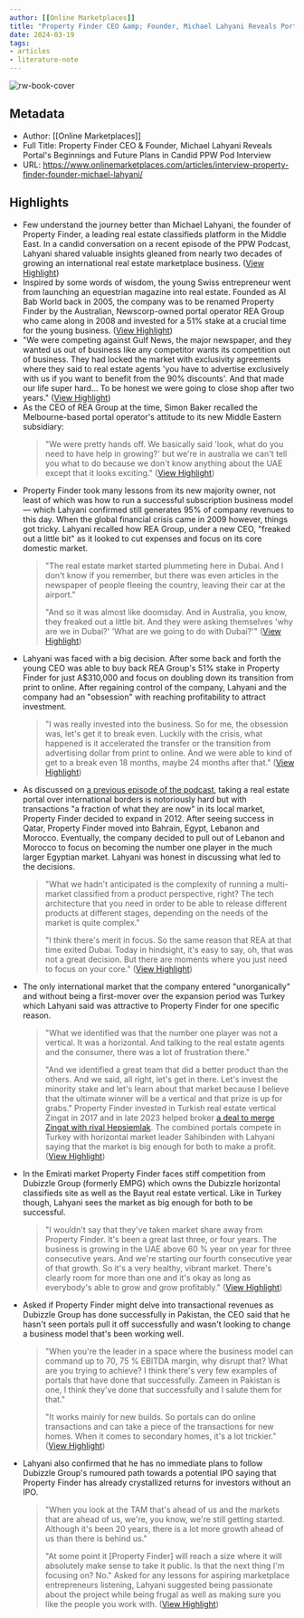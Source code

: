 ```yaml
---
author: [[Online Marketplaces]]
title: "Property Finder CEO &amp; Founder, Michael Lahyani Reveals Portal&#39;s Beginnings and Future Plans in Candid PPW Pod Interview"
date: 2024-03-19
tags: 
- articles
- literature-note
---
```

![rw-book-cover](https://www.onlinemarketplaces.com/wp-content/uploads/2024/03/OMP-Hero-Michael-Lahyani-episode.png)

## Metadata
- Author: [[Online Marketplaces]]
- Full Title: Property Finder CEO & Founder, Michael Lahyani Reveals Portal's Beginnings and Future Plans in Candid PPW Pod Interview
- URL: https://www.onlinemarketplaces.com/articles/interview-property-finder-founder-michael-lahyani/

## Highlights
- Few understand the journey better than Michael Lahyani, the founder of Property Finder, a leading real estate classifieds platform in the Middle East. In a candid conversation on a recent episode of the PPW Podcast, Lahyani shared valuable insights gleaned from nearly two decades of growing an international real estate marketplace business. ([View Highlight](https://read.readwise.io/read/01hsc1g5axmbxmd9f23b8mgg49))
- Inspired by some words of wisdom, the young Swiss entrepreneur went from launching an equestrian magazine into real estate. Founded as Al Bab World back in 2005, the company was to be renamed Property Finder by the Australian, Newscorp-owned portal operator REA Group who came along in 2008 and invested for a 51% stake at a crucial time for the young business. ([View Highlight](https://read.readwise.io/read/01hsc1f62g2k95s6vgdjynq0sm))
- "We were competing against Gulf News, the major newspaper, and they wanted us out of business like any competitor wants its competition out of business. They had locked the market with exclusivity agreements where they said to real estate agents 'you have to advertise exclusively with us if you want to benefit from the 90% discounts'. And that made our life super hard... To be honest we were going to close shop after two years." ([View Highlight](https://read.readwise.io/read/01hsc1ffm0e9nhrgfsrna1b10s))
- As the CEO of REA Group at the time, Simon Baker recalled the Melbourne-based portal operator's attitude to its new Middle Eastern subsidiary:
  > "We were pretty hands off. We basically said 'look, what do you need to have help in growing?' but we're in australia we can't tell you what to do because we don't know anything about the UAE except that it looks exciting." ([View Highlight](https://read.readwise.io/read/01hsc1fw9cdhbfwwaz2a9bset2))
- Property Finder took many lessons from its new majority owner, not least of which was how to run a successful subscription business model— which Lahyani confirmed still generates 95% of company revenues to this day.
  When the global financial crisis came in 2009 however, things got tricky. Lahyani recalled how REA Group, under a new CEO, "freaked out a little bit" as it looked to cut expenses and focus on its core domestic market.
  > "The real estate market started plummeting here in Dubai. And I don't know if you remember, but there was even articles in the newspaper of people fleeing the country, leaving their car at the airport."
  > 
  > "And so it was almost like doomsday. And in Australia, you know, they freaked out a little bit. And they were asking themselves 'why are we in Dubai?' 'What are we going to do with Dubai?'" ([View Highlight](https://read.readwise.io/read/01hsc1h53ktnrx17fphmw1cfpn))
- Lahyani was faced with a big decision. After some back and forth the young CEO was able to buy back REA Group's 51% stake in Property Finder for just A$310,000 and focus on doubling down its transition from print to online.
  After regaining control of the company, Lahyani and the company had an "obsession" with reaching profitability to attract investment.
  > "I was really invested into the business. So for me, the obsession was, let's get it to break even. Luckily with the crisis, what happened is it accelerated the transfer or the transition from advertising dollar from print to online. And we were able to kind of get to a break even 18 months, maybe 24 months after that." ([View Highlight](https://read.readwise.io/read/01hsc1hqa61nhkpv252xqw7c4r))
- As discussed on [a previous episode of the podcast](https://www.youtube.com/watch?v=OYZAVkL4JzA&list=PL6r5dzJ_9AZhJWjxxNwva7ZKdxb_HVnBL&index=7), taking a real estate portal over international borders is notoriously hard but with transactions "a fraction of what they are now" in its local market, Property Finder decided to expand in 2012.
  After seeing success in Qatar, Property Finder moved into Bahrain, Egypt, Lebanon and Morocco. Eventually, the company decided to pull out of Lebanon and Morocco to focus on becoming the number one player in the much larger Egyptian market. Lahyani was honest in discussing what led to the decisions.
  > "What we hadn't anticipated is the complexity of running a multi-market classified from a product perspective, right? The tech architecture that you need in order to be able to release different products at different stages, depending on the needs of the market is quite complex."
  > 
  > "I think there's merit in focus. So the same reason that REA at that time exited Dubai. Today in hindsight, it's easy to say, oh, that was not a great decision. But there are moments where you just need to focus on your core." ([View Highlight](https://read.readwise.io/read/01hsc1kd3hdyv4pc3nhjz4f3vr))
- The only international market that the company entered "unorganically" and without being a first-mover over the expansion period was Turkey which Lahyani said was attractive to Property Finder for one specific reason.
  > "What we identified was that the number one player was not a vertical. It was a horizontal. And talking to the real estate agents and the consumer, there was a lot of frustration there."
  > 
  > "And we identified a great team that did a better product than the others. And we said, all right, let's get in there. Let's invest the minority stake and let's learn about that market because I believe that the ultimate winner will be a vertical and that prize is up for grabs."
  Property Finder invested in Turkish real estate vertical Zingat in 2017 and in late 2023 helped broker [a deal to merge Zingat with rival Hepsiemlak](https://www.onlinemarketplaces.com/articles/property-finder-sells-turkish-portal-zingat-to-hepsiemlak-parent/). The combined portals compete in Turkey with horizontal market leader Sahibinden with Lahyani saying that the market is big enough for both to make a profit. ([View Highlight](https://read.readwise.io/read/01hsc1m0g7gyhvqkmkhke5bhkm))
- In the Emirati market Property Finder faces stiff competition from Dubizzle Group (formerly EMPG) which owns the Dubizzle horizontal classifieds site as well as the Bayut real estate vertical.
  Like in Turkey though, Lahyani sees the market as big enough for both to be successful.
  > "I wouldn't say that they've taken market share away from Property Finder. It's been a great last three, or four years. The business is growing in the UAE above 60 % year on year for three consecutive years. And we're starting our fourth consecutive year of that growth. So it's a very healthy, vibrant market. There's clearly room for more than one and it's okay as long as everybody's able to grow and grow profitably." ([View Highlight](https://read.readwise.io/read/01hsc1mgqj4p1390xzvffaj412))
- Asked if Property Finder might delve into transactional revenues as Dubizzle Group has done successfully in Pakistan, the CEO said that he hasn't seen portals pull it off successfully and wasn't looking to change a business model that's been working well.
  > "When you're the leader in a space where the business model can command up to 70, 75 % EBITDA margin, why disrupt that? What are you trying to achieve? I think there's very few examples of portals that have done that successfully. Zameen in Pakistan is one, I think they've done that successfully and I salute them for that."
  > 
  > "It works mainly for new builds. So portals can do online transactions and can take a piece of the transactions for new homes. When it comes to secondary homes, it's a lot trickier." ([View Highlight](https://read.readwise.io/read/01hsc1p3jpwf15bqpr4qnrn57n))
- Lahyani also confirmed that he has no immediate plans to follow Dubizzle Group's rumoured path towards a potential IPO saying that Property Finder has already crystallized returns for investors without an IPO.
  > "When you look at the TAM that's ahead of us and the markets that are ahead of us, we're, you know, we're still getting started. Although it's been 20 years, there is a lot more growth ahead of us than there is behind us."
  > 
  > "At some point it [Property Finder] will reach a size where it will absolutely make sense to take it public. Is that the next thing I'm focusing on? No."
  Asked for any lessons for aspiring marketplace entrepreneurs listening, Lahyani suggested being passionate about the project while being frugal as well as making sure you like the people you work with. ([View Highlight](https://read.readwise.io/read/01hsc1ptpdjdqqmyr222cbffgk))
